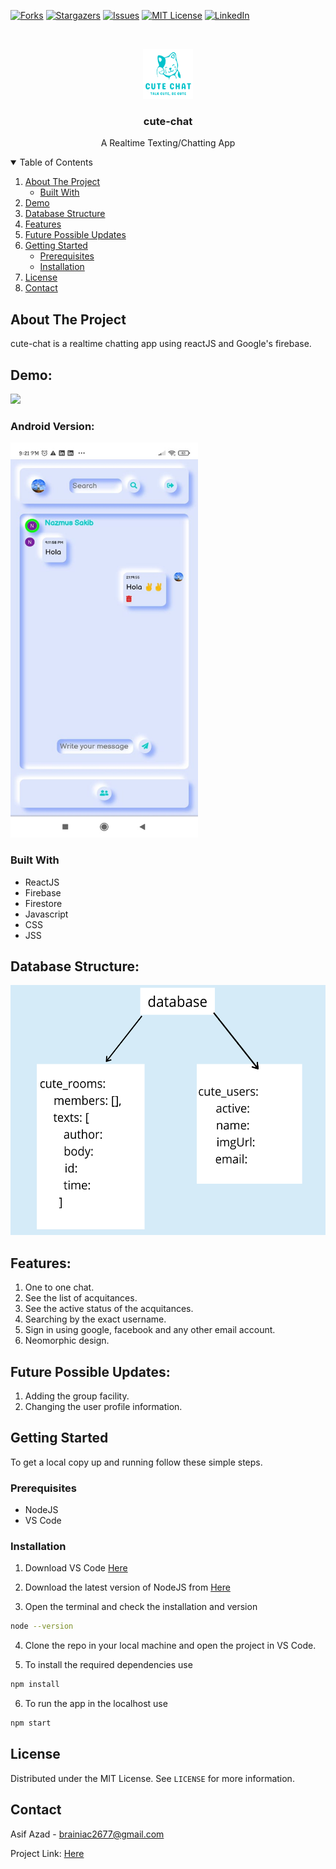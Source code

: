 [![Forks][forks-shield]][forks-url]
[![Stargazers][stars-shield]][stars-url]
[![Issues][issues-shield]][issues-url]
[![MIT License][license-shield]][license-url]
[![LinkedIn][linkedin-shield]][linkedin-url]

<!-- PROJECT LOGO -->
<br />
<p align="center">
<img src="public/logo.png" alt="Logo" width="80" height="80">
  <h3 align="center">cute-chat</h3>
  <p align="center">
    A Realtime Texting/Chatting App
  </p>
</p>

<!-- TABLE OF CONTENTS -->
<details open="open">
  <summary>Table of Contents</summary>
  <ol>
    <li>
      <a href="#about-the-project">About The Project</a>
      <ul>
        <li><a href="#built-with">Built With</a></li>
      </ul>
    </li>
    <li><a href="#demo">Demo</a></li>
    <li><a href="#database-structure">Database Structure</a></li>
    <li><a href="#features">Features</a></li>
    <li><a href="#future-possible-updates">Future Possible Updates</a></li>
    <li>
      <a href="#getting-started">Getting Started</a>
      <ul>
        <li><a href="#prerequisites">Prerequisites</a></li>
        <li><a href="#installation">Installation</a></li>
      </ul>
    </li>
    <li><a href="#license">License</a></li>
    <li><a href="#contact">Contact</a></li>
  </ol>
</details>

<!-- ABOUT THE PROJECT -->

## About The Project

cute-chat is a realtime chatting app using reactJS and Google's firebase.

## Demo:

![](Assets/cute-chat-demo.gif)

### Android Version:

<img src="Assets/android.jpg" width="300" height="632"/>

### Built With

- ReactJS
- Firebase
- Firestore
- Javascript
- CSS
- JSS

## Database Structure:

<img src="Assets/database.png" width="600" height="400"/>

## Features:

1. One to one chat.
2. See the list of acquitances.
3. See the active status of the acquitances.
4. Searching by the exact username.
5. Sign in using google, facebook and any other email account.
6. Neomorphic design.

## Future Possible Updates:

1.  Adding the group facility.
2.  Changing the user profile information.

<!-- GETTING STARTED -->

## Getting Started

To get a local copy up and running follow these simple steps.

### Prerequisites

- NodeJS
- VS Code

### Installation

1. Download VS Code [Here](https://code.visualstudio.com/download)

2. Download the latest version of NodeJS from [Here](https://nodejs.org/en/download/)

3. Open the terminal and check the installation and version

```sh
node --version
```

4. Clone the repo in your local machine and open the project in VS Code.

5. To install the required dependencies use

```sh
npm install
```

6. To run the app in the localhost use

```sh
npm start
```

<!-- LICENSE -->

## License

Distributed under the MIT License. See `LICENSE` for more information.

<!-- CONTACT -->

## Contact

Asif Azad - brainiac2677@gmail.com

Project Link: [Here](https://brainiac2677.github.io/cute-chat/#/)

<!-- MARKDOWN LINKS & IMAGES -->
<!-- https://www.markdownguide.org/basic-syntax/#reference-style-links -->

[forks-shield]: https://img.shields.io/github/forks/BRAINIAC2677/cute-chat.svg?style=for-the-badge
[forks-url]: https://github.com/BRAINIAC2677/cute-chat/network/members
[stars-shield]: https://img.shields.io/github/stars/BRAINIAC2677/cute-chat.svg?style=for-the-badge
[stars-url]: https://github.com/BRAINIAC2677/cute-chat/stargazers
[issues-shield]: https://img.shields.io/github/issues/BRAINIAC2677/cute-chat.svg?style=for-the-badge
[issues-url]: https://github.com/BRAINIAC2677/cute-chat/issues
[license-shield]: https://img.shields.io/github/license/BRAINIAC2677/cute-chat.svg?style=for-the-badge
[license-url]: https://github.com/BRAINIAC2677/cute-chat/blob/main/LICENSE
[linkedin-shield]: https://img.shields.io/badge/-LinkedIn-black.svg?style=for-the-badge&logo=linkedin&colorB=555
[linkedin-url]: https://www.linkedin.com/in/asif-azad-5420b51a9/
